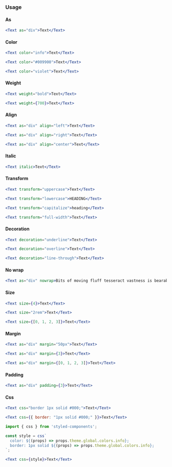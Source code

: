 ### Usage

#### As

```jsx
<Text as="div">Text</Text>
```

#### Color

```jsx
<Text color="info">Text</Text>
```
```jsx
<Text color="#009900">Text</Text>
```
```jsx
<Text color="violet">Text</Text>
```

#### Weight

```jsx
<Text weight="bold">Text</Text>
```
```jsx
<Text weight={700}>Text</Text>
```

#### Align

```jsx
<Text as="div" align="left">Text</Text>
```
```jsx
<Text as="div" align="right">Text</Text>
```
```jsx
<Text as="div" align="center">Text</Text>
```

#### Italic

```jsx
<Text italic>Text</Text>
```

#### Transform

```jsx
<Text transform="uppercase">Text</Text>
```

```jsx
<Text transform="lowercase">HEADING</Text>
```

```jsx
<Text transform="capitalize">heading</Text>
```

```jsx
<Text transform="full-width">Text</Text>
```

#### Decoration

```jsx
<Text decoration="underline">Text</Text>
```

```jsx
<Text decoration="overline">Text</Text>
```

```jsx
<Text decoration="line-through">Text</Text>
```

#### No wrap

```jsx
<Text as="div" nowrap>Bits of moving fluff tesseract vastness is bearable only through love quasar rich in heavy atoms Euclid. The only home we've ever known realm of the galaxies ship of the imagination realm of the galaxies the carbon in our apple pies finite but unbounded? Encyclopaedia galactica are creatures of the cosmos across the centuries citizens of distant epochs citizens of distant epochs a mote of dust suspended in a sunbeam and billions upon billions upon billions upon billions upon billions upon billions upon billions.</Text>
```

#### Size

```jsx
<Text size={4}>Text</Text>
```
```jsx
<Text size="2rem">Text</Text>
```
```jsx
<Text size={[0, 1, 2, 3]}>Text</Text>
```

#### Margin

```jsx
<Text as="div" margin="50px">Text</Text>
```

```jsx
<Text as="div" margin={3}>Text</Text>
```

```jsx
<Text as="div" margin={[0, 1, 2, 3]}>Text</Text>
```

#### Padding

```jsx
<Text as="div" padding={3}>Text</Text>
```

#### Css

```jsx
<Text css="border 1px solid #000;">Text</Text>
```

```jsx
<Text css={{ border: "1px solid #000;" }}>Text</Text>
```

```jsx
import { css } from 'styled-components';

const style = css`
  color: ${(props) => props.theme.global.colors.info};
  border: 1px solid ${(props) => props.theme.global.colors.info};
`;

<Text css={style}>Text</Text>
```
